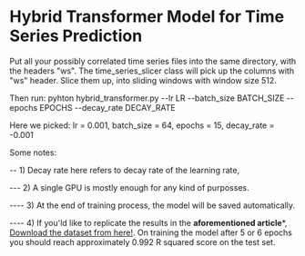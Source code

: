 # Hybrid Transformer Model for Time Series Prediction

Put all your possibly correlated time series files into the same directory, with the headers "ws". The time_series_slicer class will pick up the columns with "ws" header. Slice them up, into sliding windows with window size  512. 

Then run:
pyhton hybrid_transformer.py --lr LR --batch_size BATCH_SIZE --epochs EPOCHS --decay_rate DECAY_RATE

Here we picked: lr = 0.001, batch_size = 64, epochs = 15, decay_rate = -0.001

Some notes: 

-- 1) Decay rate here refers to decay rate of the learning rate,

--- 2) A single GPU is mostly enough for any kind of purposses.

---- 3) At the end of training process, the model will be saved automatically. 

---- 4) If you'ld like to replicate the results in the **aforementioned article***, [Download the dataset from here!](https://www.kaggle.com/competitions/GEF2012-wind-forecasting/data").
      On training the model after 5 or 6 epochs you should reach approximately 0.992 R squared score on the test set.  
